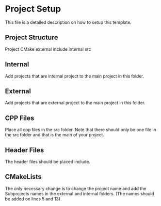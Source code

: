 # Project Setup
This file is a detailed description on how to setup this template.

## Project Structure

Project
  CMake
  external
  include
  internal
  src

## Internal
Add projects that are internal project to the main project in this folder.

## External

Add projects that are external project to the main project in this folder.

## CPP Files
Place all cpp files in the src folder. Note that there should only be one file in the src folder and that is the main of your project.

## Header Files
The header files should be placed include.

## CMakeLists
The only necessary change is to change the project name and add the Subprojects names in the external and internal folders. (The names should be added on lines 5 and 13)
